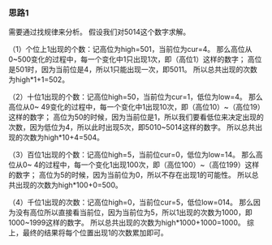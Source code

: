 ### 思路1

需要通过找规律来分析。
假设我们对5014这个数字求解。

（1）个位上1出现的个数：记高位为high=501，当前位为cur=4。
那么高位从0~500变化的过程中，每一个变化中1只出现1次，即（高位1）这样的数字；
高位是501时，因为当前位是4，所以1只能出现一次，即5011。
所以总共出现的次数为high*1+1=502。

（2）十位1出现的个数：记高位high=50，当前位为cur=1，低位为low=4。
那么高位从0~ 49变化的过程中，每一个变化中1出现10次，即（高位10）~（高位19）这样的数字；
高位为50的时候，因为当前位是1，所以我们要看低位来决定出现的次数，因为低位为4，所以此时出现5次，即5010~5014这样的数字。
所以总共出现的次数为high*10+4=504。

（3）百位1出现的个数：记高位high=5，当前位cur=0，低位为low=14。
那么高位从0~ 4的过程中，每一个变化1出现100次，即（高位100）~（高位199）这样的数字；
高位为5的时候，因为当前位为0，所以不存在出现1的可能性。
所以总共出现的次数为high*100+0=500。

（4）千位1出现的次数：记高位high=0，当前位cur=5，低位low=014。
那么因为没有高位所以直接看当前位，因为当前位为5，所以1出现的次数为1000，即1000~1999这样的数字。
所以总共出现的次数为high*1000+1000=1000。
综上，最终的结果将每个位置出现1的次数累加即可。

